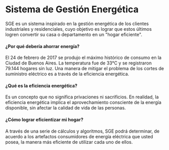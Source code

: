 # Sistema de Gestión Energética

SGE es un sistema inspirado en la gestión energética de los clientes industriales y residenciales, cuyo objetivo es lograr que estos últimos logren convertir su casa o departamento en un "hogar eficiente".

#### ¿Por qué debería ahorrar energía?
El 24 de febrero de 2017 se produjo el máximo histórico de consumo en la Ciudad de Buenos Aires. La temperatura fue de 33°C y se registraron 79.144 hogares sin luz. Una manera de mitigar el problema de los cortes de suministro eléctrico es a través de la eficiencia energética.

#### ¿Qué es la eficiencia energética?
Es un concepto que no significa privaciones ni sacrificios. En realidad, la eficiencia energética implica el aprovechamiento consciente de la energía disponible, sin afectar la calidad de vida de las personas.

#### ¿Cómo lograr eficientizar mi hogar?
A través de una serie de cálculos y algoritmos, SGE podrá determinar, de acuerdo a los artefactos consumidores de energía eléctrica que usted posea, la manera más eficiente de utilizar cada uno de ellos.
